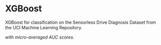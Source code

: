 # XGBoost

XGBoost for classification on the Sensorless Drive Diagnosis Dataset from the UCI Machine Learning Repository. 

_with micro-averaged AUC scores._
